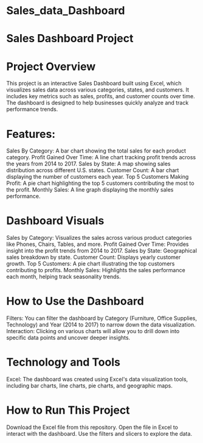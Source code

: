 # Sales_data_Dashboard
# Sales Dashboard Project

# Project Overview

This project is an interactive Sales Dashboard built using Excel, which visualizes sales data across various categories, states, and customers. It includes key metrics such as sales, profits, and customer counts over time. The dashboard is designed to help businesses quickly analyze and track performance trends.

# Features:

Sales By Category: A bar chart showing the total sales for each product category.
Profit Gained Over Time: A line chart tracking profit trends across the years from 2014 to 2017.
Sales by State: A map showing sales distribution across different U.S. states.
Customer Count: A bar chart displaying the number of customers each year.
Top 5 Customers Making Profit: A pie chart highlighting the top 5 customers contributing the most to the profit.
Monthly Sales: A line graph displaying the monthly sales performance.
# Dashboard Visuals

Sales by Category: Visualizes the sales across various product categories like Phones, Chairs, Tables, and more.
Profit Gained Over Time: Provides insight into the profit trends from 2014 to 2017.
Sales by State: Geographical sales breakdown by state.
Customer Count: Displays yearly customer growth.
Top 5 Customers: A pie chart illustrating the top customers contributing to profits.
Monthly Sales: Highlights the sales performance each month, helping track seasonality trends.
# How to Use the Dashboard

Filters: You can filter the dashboard by Category (Furniture, Office Supplies, Technology) and Year (2014 to 2017) to narrow down the data visualization.
Interaction: Clicking on various charts will allow you to drill down into specific data points and uncover deeper insights.
# Technology and Tools

Excel: The dashboard was created using Excel's data visualization tools, including bar charts, line charts, pie charts, and geographic maps.
# How to Run This Project

Download the Excel file from this repository.
Open the file in Excel to interact with the dashboard.
Use the filters and slicers to explore the data.
